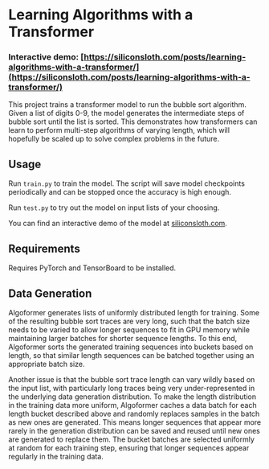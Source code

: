 # Learning Algorithms with a Transformer

### Interactive demo: [https://siliconsloth.com/posts/learning-algorithms-with-a-transformer/](https://siliconsloth.com/posts/learning-algorithms-with-a-transformer/)

This project trains a transformer model to run the bubble sort algorithm.
Given a list of digits 0-9, the model generates the intermediate steps of bubble sort until the list is sorted.
This demonstrates how transformers can learn to perform multi-step algorithms of varying length,
which will hopefully be scaled up to solve complex problems in the future.

## Usage

Run `train.py` to train the model. The script will save model checkpoints periodically
and can be stopped once the accuracy is high enough.

Run `test.py` to try out the model on input lists of your choosing.

You can find an interactive demo of the model at [siliconsloth.com](https://siliconsloth.com/posts/learning-algorithms-with-a-transformer/).

## Requirements

Requires PyTorch and TensorBoard to be installed.

## Data Generation

Algoformer generates lists of uniformly distributed length for training.
Some of the resulting bubble sort traces are very long,
such that the batch size needs to be varied to allow longer sequences to fit in GPU memory
while maintaining larger batches for shorter sequence lengths.
To this end, Algoformer sorts the generated training sequences into buckets based on length,
so that similar length sequences can be batched together using an appropriate batch size.

Another issue is that the bubble sort trace length can vary wildly based on the input list,
with particularly long traces being very under-represented in the underlying data generation distribution.
To make the length distribution in the training data more uniform, Algoformer caches a data batch for each
length bucket described above and randomly replaces samples in the batch as new ones are generated. This means
longer sequences that appear more rarely in the generation distribution can be saved and reused until new ones
are generated to replace them. The bucket batches are selected uniformly at random for each training step,
ensuring that longer sequences appear regularly in the training data.